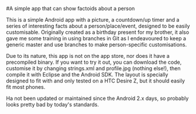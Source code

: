 #A simple app that can show factoids about a person

This is a simple Android app with a picture, a countdown/up timer and a series of interesting facts about a person/place/event, designed to be easily customisable. Originally created as a birthday present for my brother, it also gave me some training in using branches in Git as I endeavoured to keep a generic master and use branches to make person-specific customisations.

Due to its nature, this app is not on the app store, nor does it have a precompiled binary. If you want to try it out, you can download the code, customise it by changing strings.xml and profile.jpg (nothing else!), then compile it with Eclipse and the Android SDK. The layout is specially designed to fit with and only tested on a HTC Desire Z, but it should easily fit most phones. 

Ha not been updated or maintained since the Android 2.x days, so probably looks pretty bad by today's standards.
